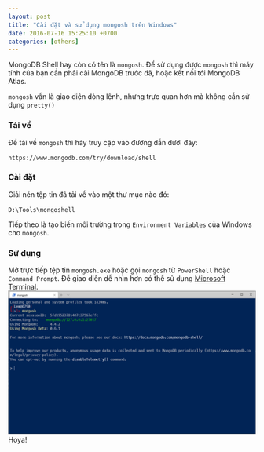 ```yaml
---
layout: post
title: "Cài đặt và sử dụng mongosh trên Windows"
date: 2016-07-16 15:25:10 +0700
categories: [others]
---
```


MongoDB Shell hay còn có tên là `mongosh`.
Để sử dụng được `mongosh` thì máy tính của bạn cần phải cài MongoDB trước đã, hoặc kết nối tới MongoDB Atlas.

`mongosh` vẫn là giao diện dòng lệnh, nhưng trực quan hơn mà không cần sử dụng `pretty()`

### Tải về
Để tải về `mongosh` thì hãy truy cập vào đường dẫn dưới đây:
```
https://www.mongodb.com/try/download/shell
```

### Cài đặt
Giải nén tệp tin đã tải về vào một thư mục nào đó: 
```
D:\Tools\mongoshell
```
Tiếp theo là tạo biến môi trường trong `Environment Variables` của Windows cho `mongosh`.

### Sử dụng
Mở trực tiếp tệp tin `mongosh.exe` hoặc gọi `mongosh` từ `PowerShell` hoặc `Command Prompt`.
Để giao diện dễ nhìn hơn có thể sử dụng [Microsoft Terminal](https://www.microsoft.com/en-us/p/windows-terminal/9n0dx20hk701).  
![mongosh](/static/img/posts/mongosh.PNG)
Hoya!